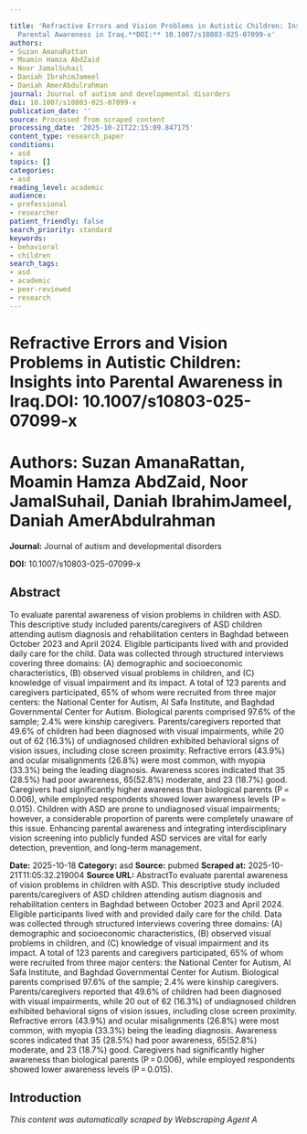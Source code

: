 ```yaml
---

title: 'Refractive Errors and Vision Problems in Autistic Children: Insights into
  Parental Awareness in Iraq.**DOI:** 10.1007/s10803-025-07099-x'
authors:
- Suzan AmanaRattan
- Moamin Hamza AbdZaid
- Noor JamalSuhail
- Daniah IbrahimJameel
- Daniah AmerAbdulrahman
journal: Journal of autism and developmental disorders
doi: 10.1007/s10803-025-07099-x
publication_date: ''
source: Processed from scraped content
processing_date: '2025-10-21T22:15:09.847175'
content_type: research_paper
conditions:
- asd
topics: []
categories:
- asd
reading_level: academic
audience:
- professional
- researcher
patient_friendly: false
search_priority: standard
keywords:
- behavioral
- children
search_tags:
- asd
- academic
- peer-reviewed
- research
---
```




# Refractive Errors and Vision Problems in Autistic Children: Insights into Parental Awareness in Iraq.**DOI:** 10.1007/s10803-025-07099-x

# **Authors:** Suzan AmanaRattan, Moamin Hamza AbdZaid, Noor JamalSuhail, Daniah IbrahimJameel, Daniah AmerAbdulrahman

**Journal:** Journal of autism and developmental disorders

**DOI:** 10.1007/s10803-025-07099-x

## Abstract

To evaluate parental awareness of vision problems in children with ASD.
This descriptive study included parents/caregivers of ASD children attending autism diagnosis and rehabilitation centers in Baghdad between October 2023 and April 2024. Eligible participants lived with and provided daily care for the child. Data was collected through structured interviews covering three domains: (A) demographic and socioeconomic characteristics, (B) observed visual problems in children, and (C) knowledge of visual impairment and its impact.
A total of 123 parents and caregivers participated, 65% of whom were recruited from three major centers: the National Center for Autism, Al Safa Institute, and Baghdad Governmental Center for Autism. Biological parents comprised 97.6% of the sample; 2.4% were kinship caregivers. Parents/caregivers reported that 49.6% of children had been diagnosed with visual impairments, while 20 out of 62 (16.3%) of undiagnosed children exhibited behavioral signs of vision issues, including close screen proximity. Refractive errors (43.9%) and ocular misalignments (26.8%) were most common, with myopia (33.3%) being the leading diagnosis. Awareness scores indicated that 35 (28.5%) had poor awareness, 65(52.8%) moderate, and 23 (18.7%) good. Caregivers had significantly higher awareness than biological parents (P = 0.006), while employed respondents showed lower awareness levels (P = 0.015).
Children with ASD are prone to undiagnosed visual impairments; however, a considerable proportion of parents were completely unaware of this issue. Enhancing parental awareness and integrating interdisciplinary vision screening into publicly funded ASD services are vital for early detection, prevention, and long-term management.

**Date:** 2025-10-18
**Category:** asd
**Source:** pubmed
**Scraped at:** 2025-10-21T11:05:32.219004
**Source URL:**  AbstractTo evaluate parental awareness of vision problems in children with ASD.
This descriptive study included parents/caregivers of ASD children attending autism diagnosis and rehabilitation centers in Baghdad between October 2023 and April 2024. Eligible participants lived with and provided daily care for the child. Data was collected through structured interviews covering three domains: (A) demographic and socioeconomic characteristics, (B) observed visual problems in children, and (C) knowledge of visual impairment and its impact.
A total of 123 parents and caregivers participated, 65% of whom were recruited from three major centers: the National Center for Autism, Al Safa Institute, and Baghdad Governmental Center for Autism. Biological parents comprised 97.6% of the sample; 2.4% were kinship caregivers. Parents/caregivers reported that 49.6% of children had been diagnosed with visual impairments, while 20 out of 62 (16.3%) of undiagnosed children exhibited behavioral signs of vision issues, including close screen proximity. Refractive errors (43.9%) and ocular misalignments (26.8%) were most common, with myopia (33.3%) being the leading diagnosis. Awareness scores indicated that 35 (28.5%) had poor awareness, 65(52.8%) moderate, and 23 (18.7%) good. Caregivers had significantly higher awareness than biological parents (P = 0.006), while employed respondents showed lower awareness levels (P = 0.015).
## Introduction
*This content was automatically scraped by Webscraping Agent A*